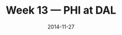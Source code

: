 ---
layout: game
title: Week 13 — PHI at DAL
season: 2014
game_id: 2014_13_PHI_DAL
week: 13
date: 2014-11-27
home_team: DAL
away_team: PHI
final_home: 10
final_away: 33
pbp_url: /assets/data/pbp/2014/2014_13_PHI_DAL.csv.gz
---